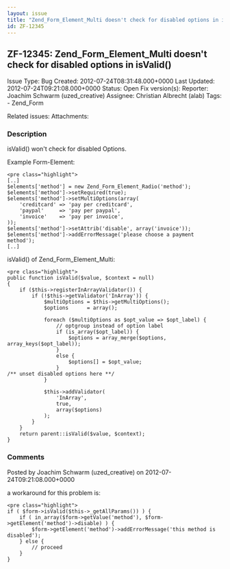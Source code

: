 ```yaml
---
layout: issue
title: "Zend_Form_Element_Multi doesn't check for disabled options in isValid()"
id: ZF-12345
---
```


ZF-12345: Zend\_Form\_Element\_Multi doesn't check for disabled options in isValid()
------------------------------------------------------------------------------------

 Issue Type: Bug Created: 2012-07-24T08:31:48.000+0000 Last Updated: 2012-07-24T09:21:08.000+0000 Status: Open Fix version(s): 
 Reporter:  Joachim Schwarm (uzed\_creative)  Assignee:  Christian Albrecht (alab)  Tags: - Zend\_Form
 
 Related issues: 
 Attachments: 
### Description

isValid() won't check for disabled Options.

Example Form-Element:

 
    <pre class="highlight">
    [..]
    $elements['method'] = new Zend_Form_Element_Radio('method');
    $elements['method']->setRequired(true);
    $elements['method']->setMultiOptions(array(
        'creditcard' => 'pay per creditcard',
        'paypal'     => 'pay per paypal',
        'invoice'    => 'pay per invoice',
    ));
    $elements['method']->setAttrib('disable', array('invoice'));
    $elements['method']->addErrorMessage('please choose a payment method');
    [..]


isValid() of Zend\_Form\_Element\_Multi:

 
    <pre class="highlight">
    public function isValid($value, $context = null)
    {
        if ($this->registerInArrayValidator()) {
            if (!$this->getValidator('InArray')) {
                $multiOptions = $this->getMultiOptions();
                $options      = array();
    
                foreach ($multiOptions as $opt_value => $opt_label) {
                    // optgroup instead of option label
                    if (is_array($opt_label)) {
                        $options = array_merge($options, array_keys($opt_label));
                    }
                    else {
                        $options[] = $opt_value;
                    }
    /** unset disabled options here **/
                }
    
                $this->addValidator(
                    'InArray',
                    true,
                    array($options)
                );
            }
        }
        return parent::isValid($value, $context);
    }


 

 

### Comments

Posted by Joachim Schwarm (uzed\_creative) on 2012-07-24T09:21:08.000+0000

a workaround for this problem is:

 
    <pre class="highlight">
    if ( $form->isValid($this->_getAllParams()) ) {
        if ( in_array($form->getValue('method'), $form->getElement('method')->disable) ) {
            $form->getElement('method')->addErrorMessage('this method is disabled');
        } else {
            // proceed
        }
    }


 

 